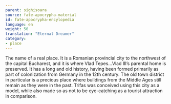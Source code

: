 ```yaml
---
parent: sighisoara
source: fate-apocrypha-material
id: fate-apocrypha-encylopedia
language: en
weight: 50
translation: "Eternal Dreamer"
category:
- place
---
```


The name of a real place. It is a Romanian provincial city to the northwest of the capital Bucharest, and it is where Vlad Tepes…Vlad III’s parental home is preserved. It has a long and old history, having been formed primarily as part of colonization from Germany in the 12th century. The old town district in particular is a precious place where buildings from the Middle Ages still remain as they were in the past.
Trifas was conceived using this city as a model, while also made so as not to be eye-catching as a tourist attraction in comparison.
